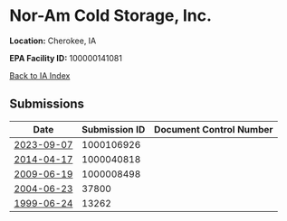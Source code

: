 # Nor-Am Cold Storage, Inc.

**Location:** Cherokee, IA

**EPA Facility ID:** 100000141081

[Back to IA Index](../../index.md)

## Submissions

| Date | Submission ID | Document Control Number |
|------|--------------|-------------------------|
| [2023-09-07](submissions/1000106926.md) | 1000106926 |  |
| [2014-04-17](submissions/1000040818.md) | 1000040818 |  |
| [2009-06-19](submissions/1000008498.md) | 1000008498 |  |
| [2004-06-23](submissions/37800.md) | 37800 |  |
| [1999-06-24](submissions/13262.md) | 13262 |  |
